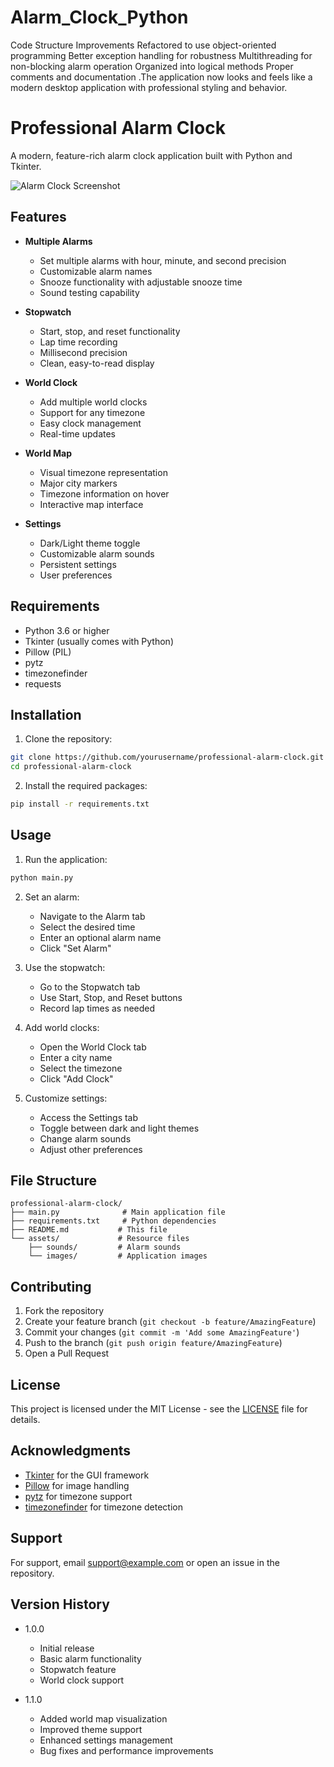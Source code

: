# Alarm_Clock_Python
Code Structure Improvements Refactored to use object-oriented programming Better exception handling for robustness Multithreading for non-blocking alarm operation Organized into logical methods Proper comments and documentation  .The application now looks and feels like a modern desktop application with professional styling and behavior.

# Professional Alarm Clock

A modern, feature-rich alarm clock application built with Python and Tkinter.

![Alarm Clock Screenshot](screenshot.png)

## Features

- **Multiple Alarms**
  - Set multiple alarms with hour, minute, and second precision
  - Customizable alarm names
  - Snooze functionality with adjustable snooze time
  - Sound testing capability

- **Stopwatch**
  - Start, stop, and reset functionality
  - Lap time recording
  - Millisecond precision
  - Clean, easy-to-read display

- **World Clock**
  - Add multiple world clocks
  - Support for any timezone
  - Easy clock management
  - Real-time updates

- **World Map**
  - Visual timezone representation
  - Major city markers
  - Timezone information on hover
  - Interactive map interface

- **Settings**
  - Dark/Light theme toggle
  - Customizable alarm sounds
  - Persistent settings
  - User preferences

## Requirements

- Python 3.6 or higher
- Tkinter (usually comes with Python)
- Pillow (PIL)
- pytz
- timezonefinder
- requests

## Installation

1. Clone the repository:
```bash
git clone https://github.com/yourusername/professional-alarm-clock.git
cd professional-alarm-clock
```

2. Install the required packages:
```bash
pip install -r requirements.txt
```

## Usage

1. Run the application:
```bash
python main.py
```

2. Set an alarm:
   - Navigate to the Alarm tab
   - Select the desired time
   - Enter an optional alarm name
   - Click "Set Alarm"

3. Use the stopwatch:
   - Go to the Stopwatch tab
   - Use Start, Stop, and Reset buttons
   - Record lap times as needed

4. Add world clocks:
   - Open the World Clock tab
   - Enter a city name
   - Select the timezone
   - Click "Add Clock"

5. Customize settings:
   - Access the Settings tab
   - Toggle between dark and light themes
   - Change alarm sounds
   - Adjust other preferences

## File Structure

```
professional-alarm-clock/
├── main.py              # Main application file
├── requirements.txt     # Python dependencies
├── README.md           # This file
└── assets/             # Resource files
    ├── sounds/         # Alarm sounds
    └── images/         # Application images
```

## Contributing

1. Fork the repository
2. Create your feature branch (`git checkout -b feature/AmazingFeature`)
3. Commit your changes (`git commit -m 'Add some AmazingFeature'`)
4. Push to the branch (`git push origin feature/AmazingFeature`)
5. Open a Pull Request

## License

This project is licensed under the MIT License - see the [LICENSE](LICENSE) file for details.

## Acknowledgments

- [Tkinter](https://docs.python.org/3/library/tkinter.html) for the GUI framework
- [Pillow](https://python-pillow.org/) for image handling
- [pytz](https://pythonhosted.org/pytz/) for timezone support
- [timezonefinder](https://github.com/MrMinimal64/timezonefinder) for timezone detection

## Support

For support, email support@example.com or open an issue in the repository.

## Version History

- 1.0.0
  - Initial release
  - Basic alarm functionality
  - Stopwatch feature
  - World clock support

- 1.1.0
  - Added world map visualization
  - Improved theme support
  - Enhanced settings management
  - Bug fixes and performance improvements

